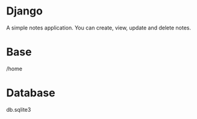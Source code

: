 # Django

A simple notes application. You can create, view, update and delete notes.

# Base
/home


# Database
db.sqlite3